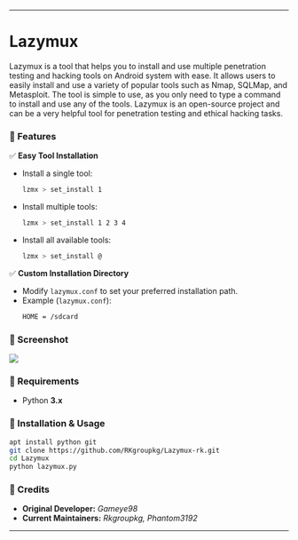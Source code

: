 
---

# Lazymux  

Lazymux is a tool that helps you to install and use multiple penetration testing and hacking tools on Android system with ease. It allows users to easily install and use a variety of popular tools such as Nmap, SQLMap, and Metasploit. The tool is simple to use, as you only need to type a command to install and use any of the tools. Lazymux is an open-source project and can be a very helpful tool for penetration testing and ethical hacking tasks.

### 🚀 Features  

✅ **Easy Tool Installation**  
- Install a single tool:  
  ```bash
  lzmx > set_install 1
  ```  
- Install multiple tools:  
  ```bash
  lzmx > set_install 1 2 3 4
  ```  
- Install all available tools:  
  ```bash
  lzmx > set_install @
  ```  

✅ **Custom Installation Directory**  
- Modify `lazymux.conf` to set your preferred installation path.  
- Example (`lazymux.conf`):  
  ```bash
  HOME = /sdcard
  ```  

### 📸 Screenshot  
<img src="core/lazymux_4.png">  

### 📌 Requirements  
- Python **3.x**  

### 🔧 Installation & Usage  
```bash
apt install python git  
git clone https://github.com/RKgroupkg/Lazymux-rk.git 
cd Lazymux  
python lazymux.py  
```  

### 👥 Credits  
- **Original Developer:** *Gameye98*  
- **Current Maintainers:** *Rkgroupkg, Phantom3192*  

---
